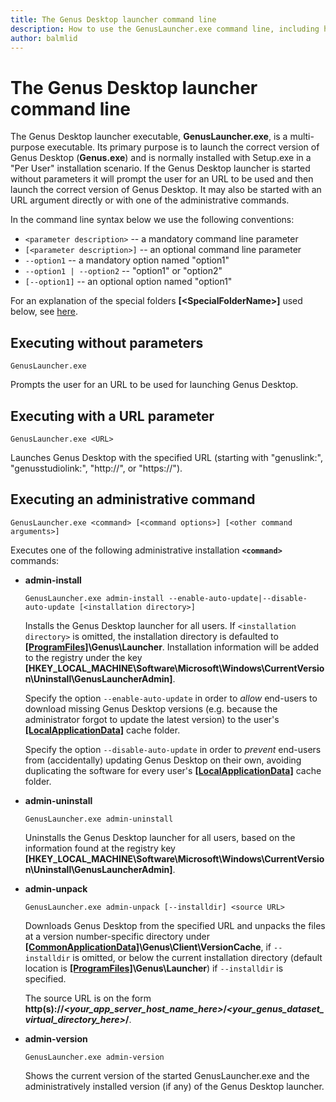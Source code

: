 ```yaml
---
title: The Genus Desktop launcher command line
description: How to use the GenusLauncher.exe command line, including how to install the Genus Desktop launcher as an administrator.
author: balmlid
---
```


# The Genus Desktop launcher command line

The Genus Desktop launcher executable, **GenusLauncher.exe**, is a multi-purpose executable. Its primary purpose is to launch the correct version of Genus Desktop (**Genus.exe**) and is normally installed with Setup.exe in a "Per User" installation scenario. If the Genus Desktop launcher is started without parameters it will prompt the user for an URL to be used and then launch the correct version of Genus Desktop. It may also be started with an URL argument directly or with one of the administrative commands. 

In the command line syntax below we use the following conventions:
* `<parameter description>` -- a mandatory command line parameter
* `[<parameter description>]` -- an optional command line parameter
* `--option1` -- a mandatory option named "option1"
* `--option1 | --option2` -- "option1" or "option2"
* `[--option1]` -- an optional option named "option1"

For an explanation of the special folders **[\<SpecialFolderName\>]** used below, see [here](install-genus-special-folders.md). 


## Executing without parameters

```batchfile
GenusLauncher.exe
```

Prompts the user for an URL to be used for launching Genus Desktop.


## Executing with a URL parameter

```batchfile
GenusLauncher.exe <URL>
```

Launches Genus Desktop with the specified URL (starting with "genuslink:", "genusstudiolink:", "http://", or "https://").


## Executing an administrative command

```batchfile
GenusLauncher.exe <command> [<command options>] [<other command arguments>]
```

Executes one of the following administrative installation **`<command>`** commands:

* **admin-install**
  ```batchfile
  GenusLauncher.exe admin-install --enable-auto-update|--disable-auto-update [<installation directory>]
  ```
  Installs the Genus Desktop launcher for all users. If `<installation directory>` is omitted,
  the installation directory is defaulted to **[\[ProgramFiles\]][1]\Genus\Launcher**. Installation
  information will be added to the registry under the key **[HKEY\_LOCAL\_MACHINE\Software\Microsoft\Windows\CurrentVersion\Uninstall\GenusLauncherAdmin]**.
  
  Specify the option `--enable-auto-update` in order to _allow_ end-users to download missing Genus 
  Desktop versions (e.g. because the administrator forgot to update the latest version) to the
  user's **[\[LocalApplicationData\]][1]** cache folder.

  Specify the option `--disable-auto-update` in order to _prevent_ end-users from (accidentally)
  updating Genus Desktop on their own, avoiding duplicating the software for every user's
  **[\[LocalApplicationData\]][1]** cache folder.

* **admin-uninstall**
  ```batchfile
  GenusLauncher.exe admin-uninstall
  ```
  Uninstalls the Genus Desktop launcher for all users, based on the information found at the
  registry key **[HKEY\_LOCAL\_MACHINE\Software\Microsoft\Windows\CurrentVersion\Uninstall\GenusLauncherAdmin]**.

* **admin-unpack**
  ```batchfile
  GenusLauncher.exe admin-unpack [--installdir] <source URL>
  ```
  Downloads Genus Desktop from the specified URL and unpacks the files at a version
  number-specific directory under **[\[CommonApplicationData\]][1]\Genus\Client\VersionCache**,
  if `--installdir` is omitted, or below the current installation directory (default location
  is **[\[ProgramFiles\]][1]\Genus\Launcher**) if `--installdir` is specified.
  
  The source URL is on the form
  **http(s)://_\<your_app_server_host_name_here\>_/_\<your_genus_dataset_virtual_directory_here\>_/**.

* **admin-version**
  ```batchfile
  GenusLauncher.exe admin-version
  ```
  Shows the current version of the started GenusLauncher.exe and the administratively installed version (if any)
  of the Genus Desktop launcher.

[1]: install-genus-special-folders.md

